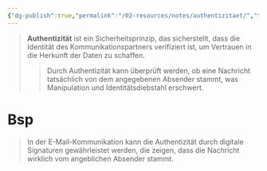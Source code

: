 ```yaml
---
{"dg-publish":true,"permalink":"/02-resources/notes/authentizitaet/","tags":["it-sicherheit"],"noteIcon":"","updated":"2024-11-04T08:49:49.000+01:00"}
---
```


>**Authentizität** ist ein Sicherheitsprinzip, das sicherstellt, dass die Identität des Kommunikationspartners verifiziert ist, um Vertrauen in die Herkunft der Daten zu schaffen. 
>>Durch Authentizität kann überprüft werden, ob eine Nachricht tatsächlich von dem angegebenen Absender stammt, was Manipulation und Identitätsdiebstahl erschwert.

# Bsp
 >In der E-Mail-Kommunikation kann die Authentizität durch digitale Signaturen gewährleistet werden, die zeigen, dass die Nachricht wirklich vom angeblichen Absender stammt.